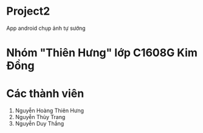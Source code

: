# Project2
App android chụp ảnh tự sướng

# Nhóm "Thiên Hưng" lớp C1608G Kim Đồng

# Các thành viên
1. Nguyễn Hoàng Thiên Hưng
2. Nguyễn Thùy Trang
3. Nguyễn Duy Thắng
